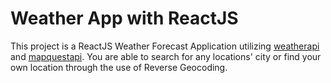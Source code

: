 # Weather App with ReactJS

This project is a ReactJS Weather Forecast Application utilizing [weatherapi](https://www.weatherapi.com/) and [mapquestapi](https://developer.mapquest.com/). You are able to search for any locations' city or find your own location through the use of Reverse Geocoding.

